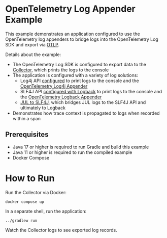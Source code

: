# OpenTelemetry Log Appender Example

This example demonstrates an application configured to use the OpenTelemetry log
appenders to bridge logs into the OpenTelemetry Log SDK and export
via [OTLP](https://opentelemetry.io/docs/reference/specification/protocol/otlp/).

Details about the example:

* The OpenTelemetry Log SDK is configured to export data to
  the [Collector](https://opentelemetry.io/docs/collector/), which prints the
  logs to the console
* The application is configured with a variety of log solutions:
  * Log4j API [configured](./src/main/resources/log4j2.xml) to print logs to the
    console and
    the [OpenTelemetry Log4j Appender](https://github.com/open-telemetry/opentelemetry-java-instrumentation/blob/main/instrumentation/log4j/log4j-appender-2.17/library/README.md)
  * SLF4J API [configured with Logback](./src/main/resources/logback.xml) to
    print logs to the console and
    the [OpenTelemetry Logback Appender](https://github.com/open-telemetry/opentelemetry-java-instrumentation/blob/main/instrumentation/logback/logback-appender-1.0/library/README.md)
  * [JUL to SLF4J](./build.gradle.kts), which bridges JUL logs to the SLF4J API and
    ultimately to Logback
* Demonstrates how trace context is propagated to logs when recorded within a
  span

## Prerequisites

* Java 17 or higher is required to run Gradle and build this example
* Java 11 or higher is required to run the compiled example
* Docker Compose

# How to Run

Run the Collector via Docker:

```shell
docker compose up
```

In a separate shell, run the application:

```shell
../gradlew run
```

Watch the Collector logs to see exported log records.
